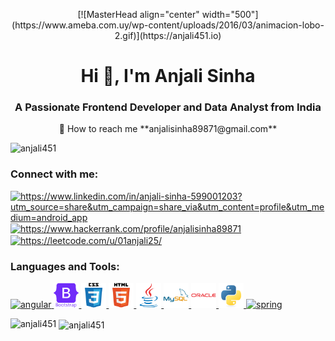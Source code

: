 <p align="center">[![MasterHead align="center" width="500"](https://www.ameba.com.uy/wp-content/uploads/2016/03/animacion-lobo-2.gif)](https://anjali451.io)</p>
<h1 align="center">Hi 👋, I'm Anjali Sinha</h1>
<h3 align="center">A Passionate Frontend Developer and Data Analyst from India</h3>
<p align="center"> 🌱 How to reach me **anjalisinha89871@gmail.com** </p>
<img align="right" width="300" src="https://media.tenor.com/S59bPkT0pqcAAAAC/programming.gif" alt="">

<p align="left"> <img a src="https://komarev.com/ghpvc/?username=anjali451&label=Profile%20views&color=0e75b6&style=flat" alt="anjali451" /> </p>


<h3 align="left">Connect with me:</h3>
<p align="left">
<span> <a href="https://linkedin.com/in/https://www.linkedin.com/in/anjali-sinha-599001203?utm_source=share&utm_campaign=share_via&utm_content=profile&utm_medium=android_app" target="blank"><img align="center" src="https://raw.githubusercontent.com/rahuldkjain/github-profile-readme-generator/master/src/images/icons/Social/linked-in-alt.svg" alt="https://www.linkedin.com/in/anjali-sinha-599001203?utm_source=share&utm_campaign=share_via&utm_content=profile&utm_medium=android_app" height="30" width="40" /></a> </span>
<span> <a href="https://www.hackerrank.com/https://www.hackerrank.com/profile/anjalisinha89871" target="blank"><img align="center" src="https://raw.githubusercontent.com/rahuldkjain/github-profile-readme-generator/master/src/images/icons/Social/hackerrank.svg" alt="https://www.hackerrank.com/profile/anjalisinha89871" height="30" width="40" /></a></span>
<a href="https://www.leetcode.com/https://leetcode.com/u/01anjali25/" target="blank"><img align="center" src="https://raw.githubusercontent.com/rahuldkjain/github-profile-readme-generator/master/src/images/icons/Social/leet-code.svg" alt="https://leetcode.com/u/01anjali25/" height="30" width="40" /></a>
</p>

<h3 align="left">Languages and Tools:</h3>
<p align="left"> <a href="https://angular.io" target="_blank" rel="noreferrer"> <img src="https://angular.io/assets/images/logos/angular/angular.svg" alt="angular" width="40" height="40"/> </a> <a href="https://getbootstrap.com" target="_blank" rel="noreferrer"> <img src="https://raw.githubusercontent.com/devicons/devicon/master/icons/bootstrap/bootstrap-plain-wordmark.svg" alt="bootstrap" width="40" height="40"/> </a> <a href="https://www.w3schools.com/css/" target="_blank" rel="noreferrer"> <img src="https://raw.githubusercontent.com/devicons/devicon/master/icons/css3/css3-original-wordmark.svg" alt="css3" width="40" height="40"/> </a> <a href="https://www.w3.org/html/" target="_blank" rel="noreferrer"> <img src="https://raw.githubusercontent.com/devicons/devicon/master/icons/html5/html5-original-wordmark.svg" alt="html5" width="40" height="40"/> </a> <a href="https://www.java.com" target="_blank" rel="noreferrer"> <img src="https://raw.githubusercontent.com/devicons/devicon/master/icons/java/java-original.svg" alt="java" width="40" height="40"/> </a> <a href="https://www.mysql.com/" target="_blank" rel="noreferrer"> <img src="https://raw.githubusercontent.com/devicons/devicon/master/icons/mysql/mysql-original-wordmark.svg" alt="mysql" width="40" height="40"/> </a> <a href="https://www.oracle.com/" target="_blank" rel="noreferrer"> <img src="https://raw.githubusercontent.com/devicons/devicon/master/icons/oracle/oracle-original.svg" alt="oracle" width="40" height="40"/> </a> <a href="https://www.python.org" target="_blank" rel="noreferrer"> <img src="https://raw.githubusercontent.com/devicons/devicon/master/icons/python/python-original.svg" alt="python" width="40" height="40"/> </a> <a href="https://spring.io/" target="_blank" rel="noreferrer"> <img src="https://www.vectorlogo.zone/logos/springio/springio-icon.svg" alt="spring" width="40" height="40"/> </a> </p>

<p><img align="left" src="https://github-readme-stats.vercel.app/api/top-langs?username=anjali451&show_icons=true&locale=en&layout=compact" alt="anjali451" /></p>

<p>&nbsp;<img align="center" src="https://github-readme-stats.vercel.app/api?username=anjali451&show_icons=true&locale=en" alt="anjali451" /></p>
